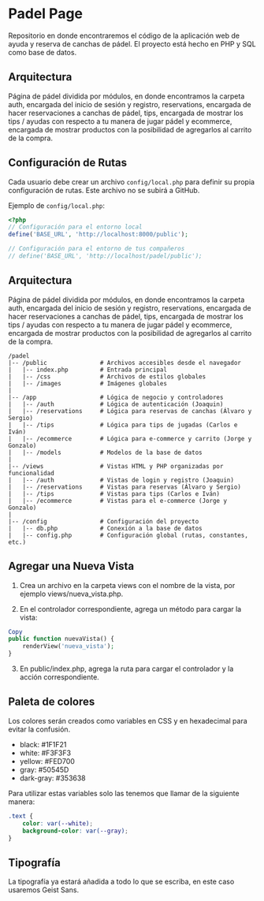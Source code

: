 # Padel Page

Repositorio en donde encontraremos el código de la aplicación web de ayuda y reserva de canchas de pádel. El proyecto está hecho en PHP y SQL como base de datos.

## Arquitectura

Página de pádel dividida por módulos, en donde encontramos la carpeta auth, encargada del inicio de sesión y registro, reservations, encargada de hacer reservaciones
a canchas de pádel, tips, encargada de mostrar los tips / ayudas con respecto a tu manera de jugar pádel y ecommerce, encargada de mostrar productos con la posibilidad de agregarlos al carrito de la compra.

## Configuración de Rutas

Cada usuario debe crear un archivo `config/local.php` para definir su propia configuración de rutas. Este archivo no se subirá a GitHub.

Ejemplo de `config/local.php`:

```php
<?php
// Configuración para el entorno local
define('BASE_URL', 'http://localhost:8000/public');

// Configuración para el entorno de tus compañeros
// define('BASE_URL', 'http://localhost/padel/public');
```

## Arquitectura

Página de pádel dividida por módulos, en donde encontramos la carpeta auth, encargada del inicio de sesión y registro, reservations, encargada de hacer reservaciones
a canchas de pádel, tips, encargada de mostrar los tips / ayudas con respecto a tu manera de jugar pádel y ecommerce, encargada de mostrar productos con la posibilidad de agregarlos al carrito de la compra.

```
/padel
|-- /public               # Archivos accesibles desde el navegador
|   |-- index.php         # Entrada principal
|   |-- /css              # Archivos de estilos globales
|   |-- /images           # Imágenes globales
|
|-- /app                  # Lógica de negocio y controladores
|   |-- /auth             # Lógica de autenticación (Joaquin)
|   |-- /reservations     # Lógica para reservas de canchas (Álvaro y Sergio)
|   |-- /tips             # Lógica para tips de jugadas (Carlos e Iván)
|   |-- /ecommerce        # Lógica para e-commerce y carrito (Jorge y Gonzalo)
|   |-- /models           # Modelos de la base de datos
|
|-- /views                # Vistas HTML y PHP organizadas por funcionalidad
|   |-- /auth             # Vistas de login y registro (Joaquin)
|   |-- /reservations     # Vistas para reservas (Álvaro y Sergio)
|   |-- /tips             # Vistas para tips (Carlos e Iván)
|   |-- /ecommerce        # Vistas para el e-commerce (Jorge y Gonzalo)
|
|-- /config               # Configuración del proyecto
|   |-- db.php            # Conexión a la base de datos
|   |-- config.php        # Configuración global (rutas, constantes, etc.)
```

## Agregar una Nueva Vista
1. Crea un archivo en la carpeta views con el nombre de la vista, por ejemplo views/nueva_vista.php.

2. En el controlador correspondiente, agrega un método para cargar la vista:

```php
Copy
public function nuevaVista() {
    renderView('nueva_vista');
}
```

3. En public/index.php, agrega la ruta para cargar el controlador y la acción correspondiente.

## Paleta de colores

Los colores serán creados como variables en CSS y en hexadecimal para evitar la confusión.

- black: #1F1F21
- white: #F3F3F3
- yellow: #FED700
- gray: #50545D
- dark-gray: #353638

Para utilizar estas variables solo las tenemos que llamar de la siguiente manera:

```css
.text {
    color: var(--white);
    background-color: var(--gray);
}
```

## Tipografía

La tipografía ya estará añadida a todo lo que se escriba, en este caso usaremos Geist Sans.
